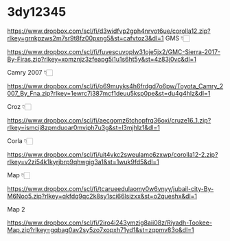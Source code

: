 # 3dy12345


https://www.dropbox.com/scl/fi/d3widfvp2gph4nrvot6ue/corolla12.zip?rlkey=grnkpzws2m7sr9t8fz00pxng5&st=cafvtoz3&dl=1
GMS 👇🏻


https://www.dropbox.com/scl/fi/fuvescuvoplw31oje5jx2/GMC-Sierra-2017-By-Firas.zip?rlkey=xomznjz3zfeapg5i1u1s6ht5y&st=4z83j0vc&dl=1



Camry 2007 👇🏻

https://www.dropbox.com/scl/fi/o69muyks4h6frdgd7o6pw/Toyota_Camry_2007_By_Fna.zip?rlkey=1ewrc7j387mcf1deuu5ksp0pe&st=du4g4hlz&dl=1

Croz 👇🏻

https://www.dropbox.com/scl/fi/aecgomz6tchopfrq36oxi/cruze16_1.zip?rlkey=ismcij8zpmduoar0mviph7u3g&st=l3mjhlz1&dl=1

Corla 👇🏻

https://www.dropbox.com/scl/fi/uit4vkc2sweulamc6zxwp/corolla12-2.zip?rlkey=v2zi54k1kyrjbrp9qhwgig3a1&st=1wuk9fd5&dl=1

Map 👇🏻


https://www.dropbox.com/scl/fi/tcarueedulaomy0w6vnyy/jubail-city-By-M6Noo5.zip?rlkey=qkfdq9qc2k8sy1sci66lsizxx&st=o2queshx&dl=1

Map 2 

https://www.dropbox.com/scl/fi/2iro4i243ymzig8aii08z/Riyadh-Tookee-Map.zip?rlkey=gqbag0av2sy5zo7xopxh71yd1&st=zqpmv83o&dl=1
